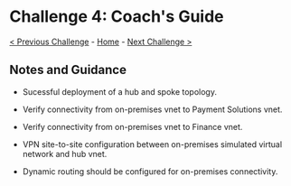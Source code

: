 # Challenge 4: Coach's Guide

[< Previous Challenge](./Challenge-3.md) - [Home](./README.md) - [Next Challenge >](./Challenge-5.md)

## Notes and Guidance


- Sucessful deployment of a hub and spoke topology.

- Verify connectivity from on-premises vnet to Payment Solutions vnet.

- Verify connectivity from on-premises vnet to Finance vnet.

- VPN site-to-site configuration between on-premises simulated virtual network and hub vnet.

- Dynamic routing should be configured for on-premises connectivity.
